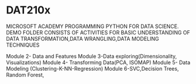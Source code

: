 # DAT210x

MICROSOFT ACADEMY PROGRAMMING PYTHON FOR DATA SCIENCE. 
DEMO FOLDER CONSISTS OF ACTIVITIES FOR BASIC UNDERSTANDING OF DATA TRANSFORMATION,DATA WRANGLING,DATA MODELING TECHNIQUES


Module 2- Data and Features
Module 3-Data exploring(Dimensionality, Visualizations)
Module 4- Transforming Data(PCA, ISOMAP)
Module 5- Data Modeling (Clustering-K-NN-Regression)
Module 6-SVC,Decision Trees, Random Forest, 
